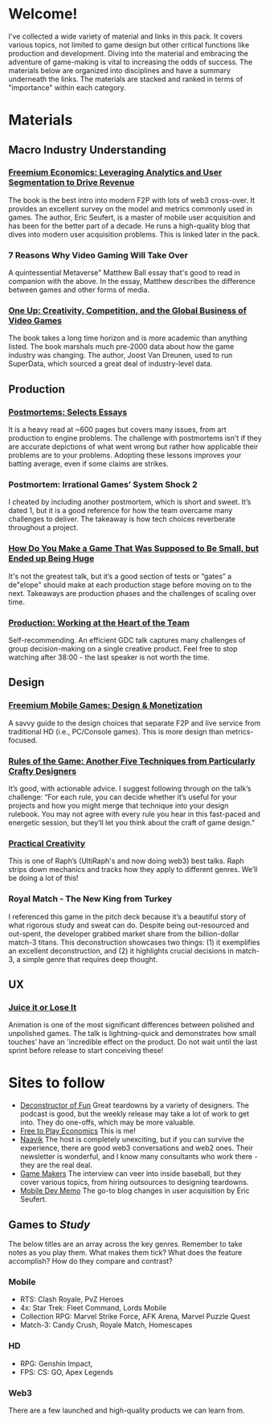 # Welcome!
I've collected a wide variety of material and links in this pack. It covers various topics, not limited to game design but other critical functions like production and development.
Diving into the material and embracing the adventure of game-making is vital to increasing the odds of success.
The materials below are organized into disciplines and have a summary underneath the links. The materials are stacked and ranked in terms of "importance" within each category.
# Materials
## Macro Industry Understanding
### [Freemium Economics: Leveraging Analytics and User Segmentation to Drive Revenue](https://read.amazon.com/kp/embed?asin=B00HNVG0MG&preview=newtab&linkCode=kpe&ref_=cm_sw_r_kb_dp_EN5V1DCP7QNTJYFFYSAQ)
The book is the best intro into modern F2P with lots of web3 cross-over. It provides an excellent survey on the model and metrics commonly used in games. The author, Eric Seufert, is a master of mobile user acquisition and has been for the better part of a decade. He runs a high-quality blog that dives into modern user acquisition problems. This is linked later in the pack.
### 7 Reasons Why Video Gaming Will Take Over
A quintessential Metaverse" Matthew Ball essay that's good to read in companion with the above. In the essay, Matthew describes the difference between games and other forms of media.
### [One Up: Creativity, Competition, and the Global Business of Video Games](https://read.amazon.com/kp/embed?asin=B087NC6LS8&preview=newtab&linkCode=kpe&ref_=cm_sw_r_kb_dp_SH2EDSM21X89QKG7SWN5)
The book takes a long time horizon and is more academic than anything listed. The book marshals much pre-2000 data about how the game industry was changing. The author, Joost Van Dreunen, used to run SuperData, which sourced a great deal of industry-level data.
## Production
### [Postmortems: Selects Essays](https://read.amazon.com/kp/embed?asin=B07DKWGK4B&preview=newtab&linkCode=kpe&ref_=cm_sw_r_kb_dp_MC0NEPF5A10A5SJXDFNQ)
It is a heavy read at ~600 pages but covers many issues, from art production to engine problems. The challenge with postmortems isn't if they are accurate depictions of what went wrong but rather how applicable their problems are to your problems. Adopting these lessons improves your batting average, even if some claims are strikes.
### Postmortem: Irrational Games’ System Shock 2
I cheated by including another postmortem, which is short and sweet. It’s dated  1, but it is a good reference for how the team overcame many challenges to deliver. The takeaway is how tech choices reverberate throughout a project.
### [How Do You Make a Game That Was Supposed to Be Small, but Ended up Being Huge](https://www.youtube.com/watch?v=DcxRUc092WY&ab_channel=GDC)
It's not the greatest talk, but it’s a good section of tests or “gates” a de"elope" should make at each production stage before moving on to the next. Takeaways are production phases and the challenges of scaling over time.
### [Production: Working at the Heart of the Team](https://www.youtube.com/watch?v=j9-ZI1j4a6A&ab_channel=GDC)
Self-recommending. An efficient GDC talk captures many challenges of group decision-making on a single creative product. Feel free to stop watching after 38:00 - the last speaker is not worth the time.
## Design
### [Freemium Mobile Games: Design & Monetization](https://www.amazon.com/dp/1512322172/ref=cm_sw_em_r_mt_dp_D8WE5TEWN7KPSEBY6Q1R)
A savvy guide to the design choices that separate F2P and live service from traditional HD (i.e., PC/Console games). This is more design than metrics-focused.
### [Rules of the Game: Another Five Techniques from Particularly Crafty Designers](https://www.youtube.com/watch?v=MVq1-y7ailE&ab_channel=GDC)
It’s good, with actionable advice. I suggest following through on the talk’s challenge: “For each rule, you can decide whether it’s useful for your projects and how you might merge that technique into your design rulebook. You may not agree with every rule you hear in this fast-paced and energetic session, but they’ll let you think about the craft of game design.”
### [Practical Creativity](https://www.youtube.com/watch?v=zyVTxGpEO30&ab_channel=GDC)
This is one of Raph’s (UltiRaph's and now doing web3) best talks.  Raph strips down mechanics and tracks how they apply to different genres. We’ll be doing a lot of this!
### Royal Match - The New King from Turkey
I referenced this game in the pitch deck because it’s a beautiful story of what rigorous study and sweat can do. Despite being out-resourced and out-spent, the developer grabbed market share from the billion-dollar match-3 titans.
This deconstruction showcases two things: (1) it exemplifies an excellent deconstruction, and (2) it highlights crucial decisions in match-3, a simple genre that requires deep thought.
## UX
### [Juice it or Lose It](https://www.youtube.com/watch?v=Fy0aCDmgnxg&ab_channel=grapefrukt)
Animation is one of the most significant differences between polished and unpolished games. The talk is lightning-quick and demonstrates how small touches’ have an 'incredible effect on the product. Do not wait until the last sprint before release to start conceiving these!
# Sites to follow
- [Deconstructor of Fun](https://www.deconstructoroffun.com/)
Great teardowns by a variety of designers. The podcast is good, but the weekly release may take a lot of work to get into. They do one-offs, which may be more valuable.
- [Free to Play Economics](http://freetoplayeconomics.com/)
This is me!
- [Naavik](https://naavik.co/themetacast)
The host is completely unexciting, but if you can survive the experience, there are good web3 conversations and web2 ones. Their newsletter is wonderful, and I know many consultants who work there -  they are the real deal.
- [Game Makers](https://www.youtube.com/channel/UCJNjY2wtI5-F9ECeSA9KhEQ)
The interview can veer into inside baseball, but they cover various topics, from hiring outsources to designing teardowns.
- [Mobile Dev Memo](https://mobiledevmemo.com/)
The go-to blog changes in user acquisition by Eric Seufert.

## Games to _Study_
The below titles are an array across the key genres. Remember to take notes as you play them. What makes them tick? What does the feature accomplish? How do they compare and contrast?
### Mobile
- RTS: Clash Royale, PvZ Heroes
- 4x: Star Trek: Fleet Command, Lords Mobile  
- Collection RPG: Marvel Strike Force, AFK Arena, Marvel Puzzle Quest
- Match-3: Candy Crush, Royale Match, Homescapes
### HD
- RPG: Genshin Impact,
- FPS: CS: GO, Apex Legends
### Web3
There are a few launched and high-quality products we can learn from.
